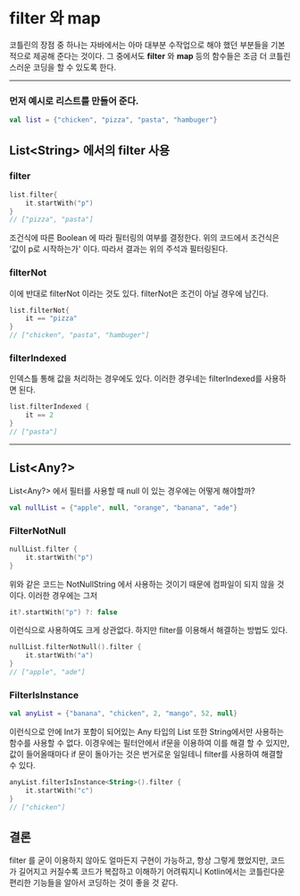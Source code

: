 # filter 와 map
코틀린의 장점 중 하나는 자바에서는 아마 대부분 수작업으로 해야 했던 부분들을 기본적으로 제공해 준다는 것이다. 그 중에서도 **filter** 와 **map** 등의 함수들은  조금 더 코틀린스러운 코딩을 할 수 있도록 한다.
___

### 먼저 예시로 리스트를 만들어 준다.
```kotlin
val list = {"chicken", "pizza", "pasta", "hambuger"}
```

## List\<String> 에서의 filter 사용
### filter
```kotlin
list.filter{
    it.startWith("p")
}
// ["pizza", "pasta"]
```
조건식에 따른 Boolean 에 따라 필터링의 여부를 결정한다. 위의 코드에서 조건식은 '값이 p로 시작하는가' 이다. 따라서 결과는 위의 주석과 필터링된다.

### filterNot
이에 반대로 filterNot 이라는 것도 있다. filterNot은 조건이 아닐 경우에 남긴다.
```kotlin
list.filterNot{
    it == "pizza"
} 
// ["chicken", "pasta", "hambuger"]
```

### filterIndexed 
인덱스틀 통해 값을 처리하는 경우에도 있다. 이러한 경우네는 filterIndexed를 사용하면 된다.

```kotlin
list.filterIndexed {
    it == 2
}
// ["pasta"]
```
---
## List<Any?>
List\<Any?> 에서 필터를 사용할 때 null 이 있는 경우에는 어떻게 해야할까?

```kotlin
val nullList = {"apple", null, "orange", "banana", "ade"}
```

### FilterNotNull
```kotlin
nullList.filter {
    it.startWith("p")
}
```
위와 같은 코드는 NotNullString 에서 사용하는 것이기 때문에 컴파일이 되지 않을 것이다. 이러한 경우에는 그저
```kotlin
it?.startWith("p") ?: false 
``` 
이런식으로 사용하여도 크게 상관없다. 하지만 filter를 이용해서 해결하는 방법도 있다.

```kotlin
nullList.filterNotNull().filter {
    it.startWith("a")
}
// ["apple", "ade"]
```

### FilterIsInstance
```kotlin 
val anyList = {"banana", "chicken", 2, "mango", 52, null}
```
이런식으로 안에 Int가 포함이 되어있는 Any 타입의 List 또한 String에서만 사용하는 함수를 사용할 수 없다. 이경우에는 필터안에서 if문을 이용하여 이를 해결 할 수 있지만, 값이 들어올때마다 if 문이 돌아가는 것은 번거로운 일일테니 filter를 사용하여 해결할 수 있다.

```kotlin
anyList.filterIsInstance<String>().filter {
    it.startWith("c")
}
// ["chicken"]
```

## 결론
filter 를 굳이 이용하지 않아도 얼마든지 구현이 가능하고, 항상 그렇게 했었지만, 코드가 길어지고 커질수록 코드가 복잡하고 이해하기 어려뤄지니 Kotlin에서는 코틀린다운 편리한 기능들을 알아서 코딩하는 것이 좋을 것 같다.